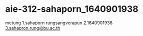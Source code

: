 # aie-312-sahaporn_1640901938
metung
1.sahaporn rungsangverapun
2.1640901938
3.sahapron.rung@bu.ac.th